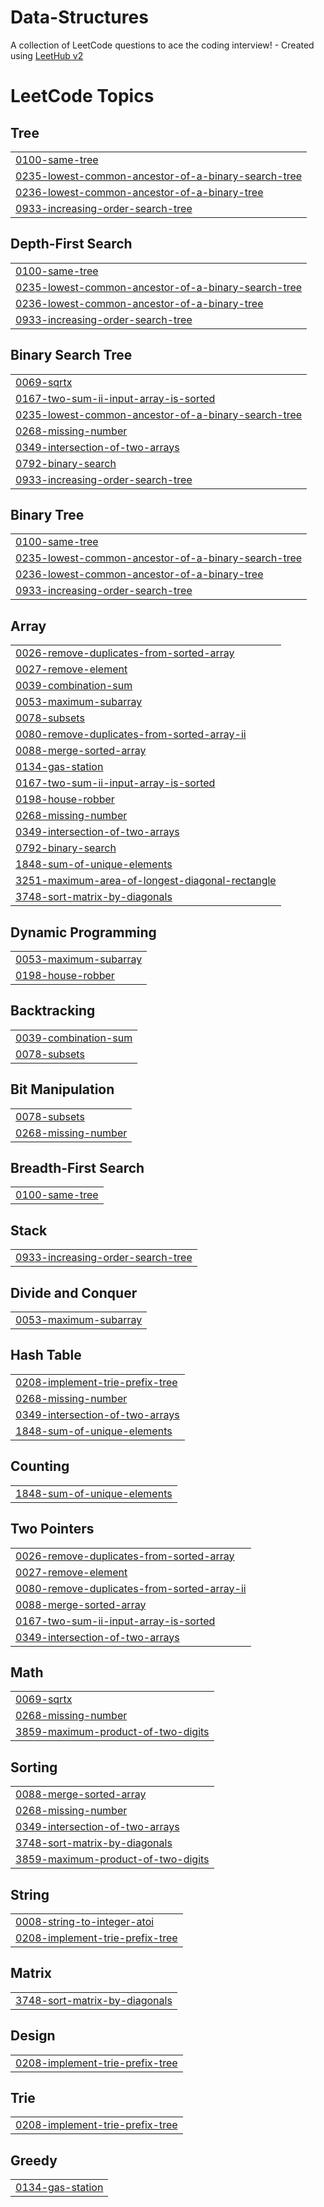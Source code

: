 # Data-Structures
A collection of LeetCode questions to ace the coding interview! - Created using [LeetHub v2](https://github.com/arunbhardwaj/LeetHub-2.0)

<!---LeetCode Topics Start-->
# LeetCode Topics
## Tree
|  |
| ------- |
| [0100-same-tree](https://github.com/Aravinthan-creator/Data-Structures/tree/master/0100-same-tree) |
| [0235-lowest-common-ancestor-of-a-binary-search-tree](https://github.com/Aravinthan-creator/Data-Structures/tree/master/0235-lowest-common-ancestor-of-a-binary-search-tree) |
| [0236-lowest-common-ancestor-of-a-binary-tree](https://github.com/Aravinthan-creator/Data-Structures/tree/master/0236-lowest-common-ancestor-of-a-binary-tree) |
| [0933-increasing-order-search-tree](https://github.com/Aravinthan-creator/Data-Structures/tree/master/0933-increasing-order-search-tree) |
## Depth-First Search
|  |
| ------- |
| [0100-same-tree](https://github.com/Aravinthan-creator/Data-Structures/tree/master/0100-same-tree) |
| [0235-lowest-common-ancestor-of-a-binary-search-tree](https://github.com/Aravinthan-creator/Data-Structures/tree/master/0235-lowest-common-ancestor-of-a-binary-search-tree) |
| [0236-lowest-common-ancestor-of-a-binary-tree](https://github.com/Aravinthan-creator/Data-Structures/tree/master/0236-lowest-common-ancestor-of-a-binary-tree) |
| [0933-increasing-order-search-tree](https://github.com/Aravinthan-creator/Data-Structures/tree/master/0933-increasing-order-search-tree) |
## Binary Search Tree
|  |
| ------- |
| [0069-sqrtx](https://github.com/Aravinthan-creator/Data-Structures/tree/master/0069-sqrtx) |
| [0167-two-sum-ii-input-array-is-sorted](https://github.com/Aravinthan-creator/Data-Structures/tree/master/0167-two-sum-ii-input-array-is-sorted) |
| [0235-lowest-common-ancestor-of-a-binary-search-tree](https://github.com/Aravinthan-creator/Data-Structures/tree/master/0235-lowest-common-ancestor-of-a-binary-search-tree) |
| [0268-missing-number](https://github.com/Aravinthan-creator/Data-Structures/tree/master/0268-missing-number) |
| [0349-intersection-of-two-arrays](https://github.com/Aravinthan-creator/Data-Structures/tree/master/0349-intersection-of-two-arrays) |
| [0792-binary-search](https://github.com/Aravinthan-creator/Data-Structures/tree/master/0792-binary-search) |
| [0933-increasing-order-search-tree](https://github.com/Aravinthan-creator/Data-Structures/tree/master/0933-increasing-order-search-tree) |
## Binary Tree
|  |
| ------- |
| [0100-same-tree](https://github.com/Aravinthan-creator/Data-Structures/tree/master/0100-same-tree) |
| [0235-lowest-common-ancestor-of-a-binary-search-tree](https://github.com/Aravinthan-creator/Data-Structures/tree/master/0235-lowest-common-ancestor-of-a-binary-search-tree) |
| [0236-lowest-common-ancestor-of-a-binary-tree](https://github.com/Aravinthan-creator/Data-Structures/tree/master/0236-lowest-common-ancestor-of-a-binary-tree) |
| [0933-increasing-order-search-tree](https://github.com/Aravinthan-creator/Data-Structures/tree/master/0933-increasing-order-search-tree) |
## Array
|  |
| ------- |
| [0026-remove-duplicates-from-sorted-array](https://github.com/Aravinthan-creator/Data-Structures/tree/master/0026-remove-duplicates-from-sorted-array) |
| [0027-remove-element](https://github.com/Aravinthan-creator/Data-Structures/tree/master/0027-remove-element) |
| [0039-combination-sum](https://github.com/Aravinthan-creator/Data-Structures/tree/master/0039-combination-sum) |
| [0053-maximum-subarray](https://github.com/Aravinthan-creator/Data-Structures/tree/master/0053-maximum-subarray) |
| [0078-subsets](https://github.com/Aravinthan-creator/Data-Structures/tree/master/0078-subsets) |
| [0080-remove-duplicates-from-sorted-array-ii](https://github.com/Aravinthan-creator/Data-Structures/tree/master/0080-remove-duplicates-from-sorted-array-ii) |
| [0088-merge-sorted-array](https://github.com/Aravinthan-creator/Data-Structures/tree/master/0088-merge-sorted-array) |
| [0134-gas-station](https://github.com/Aravinthan-creator/Data-Structures/tree/master/0134-gas-station) |
| [0167-two-sum-ii-input-array-is-sorted](https://github.com/Aravinthan-creator/Data-Structures/tree/master/0167-two-sum-ii-input-array-is-sorted) |
| [0198-house-robber](https://github.com/Aravinthan-creator/Data-Structures/tree/master/0198-house-robber) |
| [0268-missing-number](https://github.com/Aravinthan-creator/Data-Structures/tree/master/0268-missing-number) |
| [0349-intersection-of-two-arrays](https://github.com/Aravinthan-creator/Data-Structures/tree/master/0349-intersection-of-two-arrays) |
| [0792-binary-search](https://github.com/Aravinthan-creator/Data-Structures/tree/master/0792-binary-search) |
| [1848-sum-of-unique-elements](https://github.com/Aravinthan-creator/Data-Structures/tree/master/1848-sum-of-unique-elements) |
| [3251-maximum-area-of-longest-diagonal-rectangle](https://github.com/Aravinthan-creator/Data-Structures/tree/master/3251-maximum-area-of-longest-diagonal-rectangle) |
| [3748-sort-matrix-by-diagonals](https://github.com/Aravinthan-creator/Data-Structures/tree/master/3748-sort-matrix-by-diagonals) |
## Dynamic Programming
|  |
| ------- |
| [0053-maximum-subarray](https://github.com/Aravinthan-creator/Data-Structures/tree/master/0053-maximum-subarray) |
| [0198-house-robber](https://github.com/Aravinthan-creator/Data-Structures/tree/master/0198-house-robber) |
## Backtracking
|  |
| ------- |
| [0039-combination-sum](https://github.com/Aravinthan-creator/Data-Structures/tree/master/0039-combination-sum) |
| [0078-subsets](https://github.com/Aravinthan-creator/Data-Structures/tree/master/0078-subsets) |
## Bit Manipulation
|  |
| ------- |
| [0078-subsets](https://github.com/Aravinthan-creator/Data-Structures/tree/master/0078-subsets) |
| [0268-missing-number](https://github.com/Aravinthan-creator/Data-Structures/tree/master/0268-missing-number) |
## Breadth-First Search
|  |
| ------- |
| [0100-same-tree](https://github.com/Aravinthan-creator/Data-Structures/tree/master/0100-same-tree) |
## Stack
|  |
| ------- |
| [0933-increasing-order-search-tree](https://github.com/Aravinthan-creator/Data-Structures/tree/master/0933-increasing-order-search-tree) |
## Divide and Conquer
|  |
| ------- |
| [0053-maximum-subarray](https://github.com/Aravinthan-creator/Data-Structures/tree/master/0053-maximum-subarray) |
## Hash Table
|  |
| ------- |
| [0208-implement-trie-prefix-tree](https://github.com/Aravinthan-creator/Data-Structures/tree/master/0208-implement-trie-prefix-tree) |
| [0268-missing-number](https://github.com/Aravinthan-creator/Data-Structures/tree/master/0268-missing-number) |
| [0349-intersection-of-two-arrays](https://github.com/Aravinthan-creator/Data-Structures/tree/master/0349-intersection-of-two-arrays) |
| [1848-sum-of-unique-elements](https://github.com/Aravinthan-creator/Data-Structures/tree/master/1848-sum-of-unique-elements) |
## Counting
|  |
| ------- |
| [1848-sum-of-unique-elements](https://github.com/Aravinthan-creator/Data-Structures/tree/master/1848-sum-of-unique-elements) |
## Two Pointers
|  |
| ------- |
| [0026-remove-duplicates-from-sorted-array](https://github.com/Aravinthan-creator/Data-Structures/tree/master/0026-remove-duplicates-from-sorted-array) |
| [0027-remove-element](https://github.com/Aravinthan-creator/Data-Structures/tree/master/0027-remove-element) |
| [0080-remove-duplicates-from-sorted-array-ii](https://github.com/Aravinthan-creator/Data-Structures/tree/master/0080-remove-duplicates-from-sorted-array-ii) |
| [0088-merge-sorted-array](https://github.com/Aravinthan-creator/Data-Structures/tree/master/0088-merge-sorted-array) |
| [0167-two-sum-ii-input-array-is-sorted](https://github.com/Aravinthan-creator/Data-Structures/tree/master/0167-two-sum-ii-input-array-is-sorted) |
| [0349-intersection-of-two-arrays](https://github.com/Aravinthan-creator/Data-Structures/tree/master/0349-intersection-of-two-arrays) |
## Math
|  |
| ------- |
| [0069-sqrtx](https://github.com/Aravinthan-creator/Data-Structures/tree/master/0069-sqrtx) |
| [0268-missing-number](https://github.com/Aravinthan-creator/Data-Structures/tree/master/0268-missing-number) |
| [3859-maximum-product-of-two-digits](https://github.com/Aravinthan-creator/Data-Structures/tree/master/3859-maximum-product-of-two-digits) |
## Sorting
|  |
| ------- |
| [0088-merge-sorted-array](https://github.com/Aravinthan-creator/Data-Structures/tree/master/0088-merge-sorted-array) |
| [0268-missing-number](https://github.com/Aravinthan-creator/Data-Structures/tree/master/0268-missing-number) |
| [0349-intersection-of-two-arrays](https://github.com/Aravinthan-creator/Data-Structures/tree/master/0349-intersection-of-two-arrays) |
| [3748-sort-matrix-by-diagonals](https://github.com/Aravinthan-creator/Data-Structures/tree/master/3748-sort-matrix-by-diagonals) |
| [3859-maximum-product-of-two-digits](https://github.com/Aravinthan-creator/Data-Structures/tree/master/3859-maximum-product-of-two-digits) |
## String
|  |
| ------- |
| [0008-string-to-integer-atoi](https://github.com/Aravinthan-creator/Data-Structures/tree/master/0008-string-to-integer-atoi) |
| [0208-implement-trie-prefix-tree](https://github.com/Aravinthan-creator/Data-Structures/tree/master/0208-implement-trie-prefix-tree) |
## Matrix
|  |
| ------- |
| [3748-sort-matrix-by-diagonals](https://github.com/Aravinthan-creator/Data-Structures/tree/master/3748-sort-matrix-by-diagonals) |
## Design
|  |
| ------- |
| [0208-implement-trie-prefix-tree](https://github.com/Aravinthan-creator/Data-Structures/tree/master/0208-implement-trie-prefix-tree) |
## Trie
|  |
| ------- |
| [0208-implement-trie-prefix-tree](https://github.com/Aravinthan-creator/Data-Structures/tree/master/0208-implement-trie-prefix-tree) |
## Greedy
|  |
| ------- |
| [0134-gas-station](https://github.com/Aravinthan-creator/Data-Structures/tree/master/0134-gas-station) |
<!---LeetCode Topics End-->